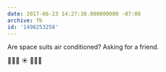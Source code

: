 ```yaml
---
date: 2017-06-23 14:27:38.000000000 -07:00
archive: fb
id: '1498253258'
---
```


Are space suits air conditioned? Asking for a friend.

👩🏾‍🚀 ☀️ 👨🏼‍🚀
